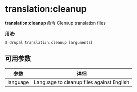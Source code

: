 # translation:cleanup
**translation:cleanup** 命令 Clenaup translation files

**用法:**
```
$ drupal translation:cleanup [arguments] 
```

## 可用参数
参数 | 详细
---------|-------------
language | Language to cleanup files against English
